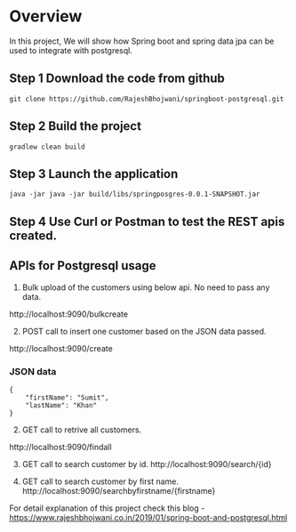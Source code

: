 
# Overview
In this project, We will show how Spring boot and spring data jpa can be used to integrate with postgresql.


## Step 1 Download the code from github
```git clone https://github.com/RajeshBhojwani/springboot-postgresql.git```

## Step 2 Build the project
```gradlew clean build```

## Step 3 Launch the application
```java -jar java -jar build/libs/springposgres-0.0.1-SNAPSHOT.jar```

## Step 4  Use Curl or Postman to test the REST apis created. 


## APIs for Postgresql usage
1. Bulk upload of the customers using below api. No need to pass any data.

http://localhost:9090/bulkcreate

2. POST call to insert one customer based on the JSON data passed.

http://localhost:9090/create

### JSON data
```
{
	"firstName": "Sumit",
	"lastName": "Khan"
}
```

2. GET call to retrive all customers.

http://localhost:9090/findall

3. GET call to search customer by id.
http://localhost:9090/search/{id}

4. GET call to search customer by first name.
http://localhost:9090/searchbyfirstname/{firstname}



For detail explanation of this project check this blog -https://www.rajeshbhojwani.co.in/2019/01/spring-boot-and-postgresql.html




